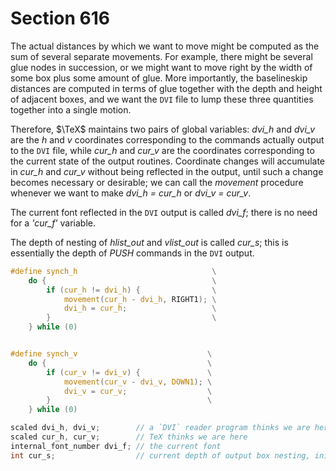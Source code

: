 # Section 616

The actual distances by which we want to move might be computed as the sum of several separate movements.
For example, there might be several glue nodes in succession, or we might want to move right by the width of some box plus some amount of glue.
More importantly, the baselineskip distances are computed in terms of glue together with the depth and height of adjacent boxes, and we want the `DVI` file to lump these three quantities together into a single motion.

Therefore, $\TeX$ maintains two pairs of global variables: *dvi_h* and *dvi_v* are the *h* and *v* coordinates corresponding to the commands actually output to the `DVI` file, while *cur_h* and *cur_v* are the coordinates corresponding to the current state of the output routines.
Coordinate changes will accumulate in *cur_h* and *cur_v* without being reflected in the output, until such a change becomes necessary or desirable; we can call the *movement* procedure whenever we want to make *dvi_h = cur_h* or *dvi_v = cur_v*.

The current font reflected in the `DVI` output is called *dvi_f*;
there is no need for a *'cur_f'* variable.

The depth of nesting of *hlist_out* and *vlist_out* is called *cur_s*;
this is essentially the depth of *PUSH* commands in the `DVI` output.

```c include/dvi.h
#define synch_h                              \
    do {                                     \
        if (cur_h != dvi_h) {                \
            movement(cur_h - dvi_h, RIGHT1); \
            dvi_h = cur_h;                   \
        }                                    \
    } while (0)


#define synch_v                             \
    do {                                    \
        if (cur_v != dvi_v) {               \
            movement(cur_v - dvi_v, DOWN1); \
            dvi_v = cur_v;                  \
        }                                   \
    } while (0)
```

```c << Global variables >>+=
scaled dvi_h, dvi_v;        // a `DVI` reader program thinks we are here
scaled cur_h, cur_v;        // TeX thinks we are here
internal_font_number dvi_f; // the current font
int cur_s;                  // current depth of output box nesting, initially -1
```
